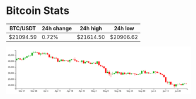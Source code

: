 # Bitcoin Stats

BTC/USDT|24h change|24h high|24h low|
|---|---|---|---|
|$21094.59|0.72%|$21614.50|$20906.62|

<img src="./chart.svg">
